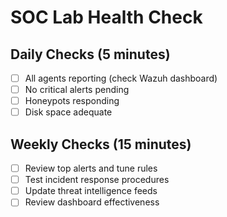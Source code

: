 # SOC Lab Health Check

## Daily Checks (5 minutes)
- [ ] All agents reporting (check Wazuh dashboard)
- [ ] No critical alerts pending
- [ ] Honeypots responding
- [ ] Disk space adequate

## Weekly Checks (15 minutes)
- [ ] Review top alerts and tune rules
- [ ] Test incident response procedures
- [ ] Update threat intelligence feeds
- [ ] Review dashboard effectiveness